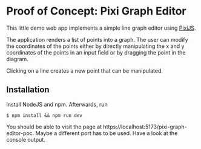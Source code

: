 # Proof of Concept: Pixi Graph Editor

This little demo web app implements a simple line graph editor using [PixiJS](https://pixijs.com/).

The application renders a list of points into a graph. The user can modify the coordinates of the points either by directly manipulating the x and y coordinates of the points in an input field or by dragging the point in the diagram.

Clicking on a line creates a new point that can be manipulated.

## Installation

Install NodeJS and npm. Afterwards, run

```
$ npm install && npm run dev
```

You should be able to visit the page at https://localhost:5173/pixi-graph-editor-poc. Maybe a different port has to be used. Have a look at the console output.
